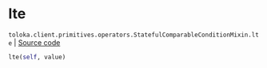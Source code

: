 # lte
`toloka.client.primitives.operators.StatefulComparableConditionMixin.lte` | [Source code](https://github.com/Toloka/toloka-kit/blob/v1.2.1/src/client/primitives/operators.py#L188)

```python
lte(self, value)
```

